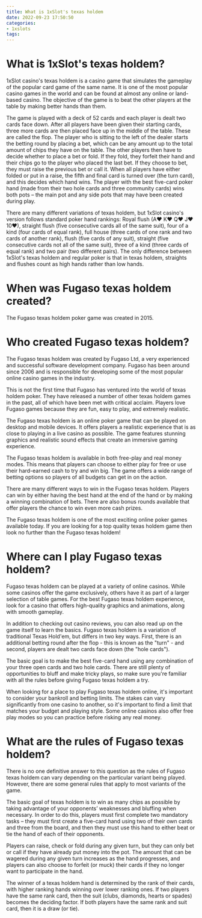 ```yaml
---
title: What is 1xSlot's texas holdem 
date: 2022-09-23 17:50:50
categories:
- 1xslots
tags:
---
```



#  What is 1xSlot's texas holdem? 

1xSlot casino's texas holdem is a casino game that simulates the gameplay of the popular card game of the same name. It is one of the most popular casino games in the world and can be found at almost any online or land-based casino. The objective of the game is to beat the other players at the table by making better hands than them.

The game is played with a deck of 52 cards and each player is dealt two cards face down. After all players have been given their starting cards, three more cards are then placed face up in the middle of the table. These are called the flop. The player who is sitting to the left of the dealer starts the betting round by placing a bet, which can be any amount up to the total amount of chips they have on the table. The other players then have to decide whether to place a bet or fold. If they fold, they forfeit their hand and their chips go to the player who placed the last bet. If they choose to bet, they must raise the previous bet or call it. When all players have either folded or put in a raise, the fifth and final card is turned over (the turn card), and this decides which hand wins. The player with the best five-card poker hand (made from their two hole cards and three community cards) wins both pots – the main pot and any side pots that may have been created during play.

There are many different variations of texas holdem, but 1xSlot casino's version follows standard poker hand rankings: Royal flush (A♥ K♥ Q♥ J♥ 10♥), straight flush (five consecutive cards all of the same suit), four of a kind (four cards of equal rank), full house (three cards of one rank and two cards of another rank), flush (five cards of any suit), straight (five consecutive cards not all of the same suit), three of a kind (three cards of equal rank) and two pair (two different pairs). The only difference between 1xSlot's texas holdem and regular poker is that in texas holdem, straights and flushes count as high hands rather than low hands.

#  When was Fugaso texas holdem created? 

The Fugaso texas holdem poker game was created in 2015.

#  Who created Fugaso texas holdem? 

The Fugaso texas holdem was created by Fugaso Ltd, a very experienced and successful software development company. Fugaso has been around since 2006 and is responsible for developing some of the most popular online casino games in the industry.

This is not the first time that Fugaso has ventured into the world of texas holdem poker. They have released a number of other texas holdem games in the past, all of which have been met with critical acclaim. Players love Fugaso games because they are fun, easy to play, and extremely realistic.

The Fugaso texas holdem is an online poker game that can be played on desktop and mobile devices. It offers players a realistic experience that is as close to playing in a live casino as possible. The game features stunning graphics and realistic sound effects that create an immersive gaming experience.

The Fugaso texas holdem is available in both free-play and real money modes. This means that players can choose to either play for free or use their hard-earned cash to try and win big. The game offers a wide range of betting options so players of all budgets can get in on the action.

There are many different ways to win in the Fugaso texas holdem. Players can win by either having the best hand at the end of the hand or by making a winning combination of bets. There are also bonus rounds available that offer players the chance to win even more cash prizes.

The Fugaso texas holdem is one of the most exciting online poker games available today. If you are looking for a top quality texas holdem game then look no further than the Fugaso texas holdem!

#  Where can I play Fugaso texas holdem? 

Fugaso texas holdem can be played at a variety of online casinos. While some casinos offer the game exclusively, others have it as part of a larger selection of table games. For the best Fugaso texas holdem experience, look for a casino that offers high-quality graphics and animations, along with smooth gameplay.

In addition to checking out casino reviews, you can also read up on the game itself to learn the basics. Fugaso texas holdem is a variation of traditional Texas Hold'em, but differs in two key ways. First, there is an additional betting round after the flop - this is known as the "turn" - and second, players are dealt two cards face down (the "hole cards").

The basic goal is to make the best five-card hand using any combination of your three open cards and two hole cards. There are still plenty of opportunities to bluff and make tricky plays, so make sure you're familiar with all the rules before giving Fugaso texas holdem a try.

When looking for a place to play Fugaso texas holdem online, it's important to consider your bankroll and betting limits. The stakes can vary significantly from one casino to another, so it's important to find a limit that matches your budget and playing style. Some online casinos also offer free play modes so you can practice before risking any real money.

#  What are the rules of Fugaso texas holdem?

There is no one definitive answer to this question as the rules of Fugaso texas holdem can vary depending on the particular variant being played. However, there are some general rules that apply to most variants of the game.

The basic goal of texas holdem is to win as many chips as possible by taking advantage of your opponents’ weaknesses and bluffing when necessary. In order to do this, players must first complete two mandatory tasks – they must first create a five-card hand using two of their own cards and three from the board, and then they must use this hand to either beat or tie the hand of each of their opponents.

Players can raise, check or fold during any given turn, but they can only bet or call if they have already put money into the pot. The amount that can be wagered during any given turn increases as the hand progresses, and players can also choose to forfeit (or muck) their cards if they no longer want to participate in the hand.

The winner of a texas holdem hand is determined by the rank of their cards, with higher ranking hands winning over lower ranking ones. If two players have the same rank card, then the suit (clubs, diamonds, hearts or spades) becomes the deciding factor. If both players have the same rank and suit card, then it is a draw (or tie).